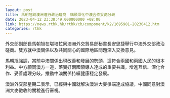 ```yaml
---
layout: post
title: 馬朝旭訪澳洲進行政治磋商　稱願深化中澳合作妥處分歧
date: 2023-04-12 23:38:49.000000000 +08:00
link: https://news.rthk.hk/rthk/ch/component/k2/1695981-20230412.htm
categories: rthk
---
```


外交部副部長馬朝旭在堪培拉同澳洲外交貿易部秘書長安思捷舉行中澳外交部政治磋商。雙方就中澳關係以及共同關心的國際地區問題深入交換意見。

馬朝旭強調，當前中澳關係出現改善和發展的勢頭，這符合兩國和兩國人民的根本利益。中方願同澳方一道，落實好兩國領導人達成的重要共識，增進互信、深化合作、妥善處理分歧，推動中澳關係持續健康穩定發展。

澳洲外交部星期二表示，已經與中國就解決澳洲大麥爭端達成協議，中國同意對澳洲大麥徵收的關稅進行審視。
